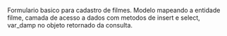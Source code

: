 Formulario basico para cadastro de filmes.
Modelo mapeando a entidade filme,
camada de acesso a dados com metodos de insert e select,
var_damp no objeto retornado da consulta.
